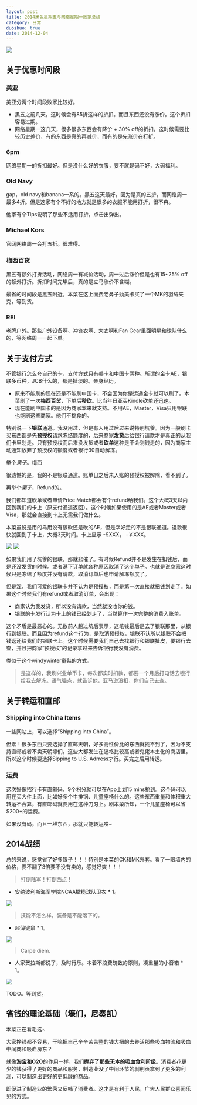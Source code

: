 ```yaml
---
layout: post
title: 2014黑色星期五与网络星期一败家总结
category: 日常
duoshuo: true
date: 2014-12-04
---
```


![](http://jerboa.qiniudn.com/买菜比杀价.jpg)

## **关于优惠时间段**

### 美亚

美亚分两个时间段败家比较好。

- 黑五之前几天，这时候会有85折这样的折扣。而且东西还没有涨价。这个折扣容易过期。
- 网络星期一这几天，很多很多东西会有降价 + 30% off的折扣。这时候需要比较历史差价，有的东西是真的再减价，而有的是先涨价在打折。

### 6pm

网络星期一的折扣最好。但是没什么好的衣服，要不就是码不好，大码福利。

### Old Navy

gap，old navy和banana一系的。黑五这天最好，因为是真的五折，而网络周一最多4折。但是这家有个不好的地方就是很多的衣服不能用打折，很不爽。

他家有个Tips说明了那些不适用打折，点击出弹出。

### Michael Kors

官网网络周一会打五折。很难得。

### 梅西百货

黑五有额外打折活动，网络周一有减价活动，周一过后涨价但是也有15~25% off的额外打折。折扣时间完毕后，真的是立马涨价不含糊。

最省的时间段是黑五附近。本菜在这上面费老鼻子劲美卡买了一个MK的羽绒夹克，等到货。

### REI

老牌户外。那些户外设备啊、冲锋衣啊、大衣啊和Fan Gear里面明星和球队什么的，等网络周一一起下单。

## **关于支付方式**

不管银行怎么夸自己的卡，支付方式只有美卡和中国卡两种。所谓的金卡AE，银联多币种，JCB什么的，都是扯淡的。亲身经历。

- 原来不能刷的现在还是不能刷中国卡，不会因为你是运通金卡就可以刷了。本菜刷了一次**梅西百货**，下单后**秒砍**。比当年日亚买Kindle砍单还迅速。
- 现在能刷中国卡的是因为商家本来就支持。不用AE，Master，Visa只用银联也能刷这些商家。他们不挑食的。

特别说一下**银联**通道。我没用过，但是有人用过后过来说特别坑爹。因为一般刷卡买东西都是先**预授权**请求冻结额度的，后来商家**发货**后给银行请款才是真正的从我们卡里划走。只有预授权而后来没发货或者**砍单**这种是不会划钱走的，因为商家主动通知放弃了预授权的额度或者银行30自动解冻。

举个*栗子*。梅西

很遗憾的是，我的不是银联通道。账单日之后未入账的预授权被解除，看不到了。

再举个*栗子*，Refund的。

我们都知道砍单或者申请Price Match都会有个refund给我们。这个大概3天以内回到我们的卡上（原支付通道返回）。这个时候如果使用的是AE或者Master或者Visa，那就会直接到卡上无需我们做什么。

本菜虽说是用的鸟用没有该砍还是砍的AE，但是幸好走的不是银联通道。退款很快就回到了卡上，大概3天时间。卡上显示 \-$XXX， \-￥XXX。

![](http://jerboa.qiniudn.com/败家账单2.jpg)
![](http://jerboa.qiniudn.com/败家账单1.jpg)

如果我们用了坑爹的银联，那就悲催了。有时候Refund并不是发生在扣钱后，而是还没发货的时候。或者港下订单就各种原因取消了这个单子。也就是说商家这时候只是冻结了额度并没有请款，取消订单后也申请解冻额度了。

但是涅，我们可爱的银联卡并不认为是预授权，而是第一次直接就把钱划走了。如果这个时候我们有refund或者取消订单，会出现：

- 商家认为我发货，所以没有请款，当然就没收你的钱。
- 银联的卡发行认为卡上的钱已经划走了，当然算作一次完整的消费入账单。

这个矛盾是最恶心的。无数前人趟过坑后表示，这笔钱最后是去了银联那里，从银行到银联。而且因为refund这个行为，是取消预授权，银联不认所以银联不会把钱返还给我们的银联卡上。这个时候需要我们自己去找银行和银联扯皮，要银行去查，并且把商家“预授权”的记录拿过来告诉银行我没有消费。

类似于这个windywinter童鞋的方式。

> 是这样的，我刷兴业单币卡，每次都实时扣款，都要一个月后打电话去银行给我去解冻。语气强点，就告诉他，亚马逊没扣，你们自己去查。

## **关于转运和直邮**

### Shipping into China Items

一些网站上，可以选择“Shipping into China”。

但素！很多东西只要选择了直邮天朝，好多高性价比的东西就找不到了，因为不支持直邮或者不卖天朝壕们。这些大都发生在逼格比较高或者鬼佬本土化的商店里。所以这个时候要选择Sipping to U.S. Adrress才行。买完之后用转运。

### 运费

这次好像招行卡有直邮码，9个积分就可以在App上划15 mins抢到。这个码可以用在买大件上面，比如好多个牛排锅、儿童座椅什么的。这些东西重量和体积重大转运不合算，有直邮码就要用在这种刀刃上。剧本菜所知，一个儿童座椅可以省$200+的运费。

如果没有码，而且一堆东西，那就只能转运喽~

## **2014战绩**

总的来说，感觉省了好多银子！！！特别是本菜的CK和MK外套。看了一眼墙内的价格，要不翻了3倍要不没有卖的，感觉好爽！！！

> 打倒陆军！打倒西点！

- 安纳波利斯海军学院NCAA橄榄球队卫衣 \* 1。

![](http://jerboa.qiniudn.com/NCAA-Navy-Midshipmen.jpg)

> 技能不怎么样，装备是不能落下的。

- 超薄键鼠 \* 1。

![](http://jerboa.qiniudn.com/键鼠.jpg)

> Carpe diem.

- 人家贺拉斯都说了，及时行乐。本着不浪费磅数的原则，凑重量的小音箱 \* 1。

![](http://jerboa.qiniudn.com/小音箱.jpg)

TODO。等到货。

## **省钱的理论基础（壕们，尼奏凯）**

本菜正在看毛选~

大家挣钱都不容易，干嘛把自己辛辛苦苦整的钱大把的去养活那些吸血物流和吸血中间商和吸血房东？

就像**淘宝和O2O**的作用一样，我们**抛弃了那些无本的吸血食利阶级**。消费者花更少的钱获得了更好的商品和服务，制造业没了中间环节的剥削页拿到了更多的利润，可以制造出更好的更低廉的商品。

即促进了制造业的繁荣又反哺了消费者。这才是有利于人民，广大人民群众喜闻乐见的方式。